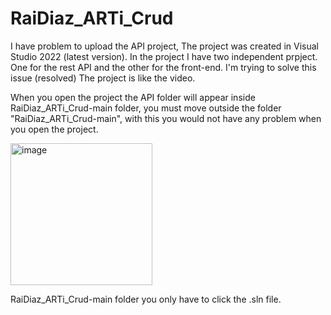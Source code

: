# RaiDiaz_ARTi_Crud
I have problem to upload the API project, The project was created in Visual Studio 2022 (latest version).
In the project I have two independent prpject. One for the rest API and the other for the front-end.
I'm trying to solve this issue (resolved)
The project is like the video.

When you open the project the API folder will appear inside RaiDiaz_ARTi_Crud-main folder, you must move outside the folder "RaiDiaz_ARTi_Crud-main", with this you would not have any problem when you open the project.


<img width="227" alt="image" src="https://user-images.githubusercontent.com/76229344/168827607-f85bf703-54c4-4080-9765-9badd4539aaa.png">


RaiDiaz_ARTi_Crud-main folder you only have to click the .sln file.

